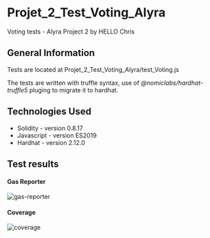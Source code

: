 # Projet_2_Test_Voting_Alyra

Voting tests - Alyra Project 2 by HELLO Chris

## General Information

Tests are located at Projet_2_Test_Voting_Alyra/test_Voting.js 

The tests are written with truffle syntax, use of *@nomiclabs/hardhat-truffle5* pluging to migrate it to hardhat.

## Technologies Used

* Solidity - version 0.8.17
* Javascript - version ES2019
* Hardhat - version 2.12.0



## Test results

#### Gas Reporter
![gas-reporter](https://user-images.githubusercontent.com/93587059/199022199-3ee5d8cc-34bb-4311-9595-beb5b6d59097.PNG)



#### Coverage
![coverage](https://user-images.githubusercontent.com/93587059/199021993-7c68b711-0007-4481-9fce-3130fa8d6755.PNG)
